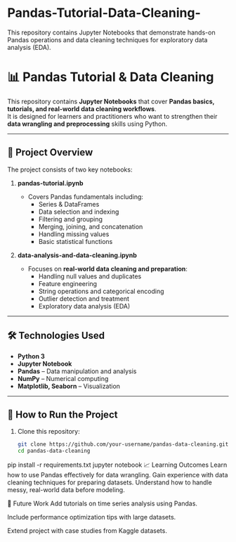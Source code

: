 # Pandas-Tutorial-Data-Cleaning-
This repository contains Jupyter Notebooks that demonstrate hands-on Pandas operations and data cleaning techniques for exploratory data analysis (EDA).
# 📊 Pandas Tutorial & Data Cleaning  

This repository contains **Jupyter Notebooks** that cover **Pandas basics, tutorials, and real-world data cleaning workflows**.  
It is designed for learners and practitioners who want to strengthen their **data wrangling and preprocessing** skills using Python.  

---

## 📌 Project Overview  
The project consists of two key notebooks:  

1. **pandas-tutorial.ipynb**  
   - Covers Pandas fundamentals including:  
     - Series & DataFrames  
     - Data selection and indexing  
     - Filtering and grouping  
     - Merging, joining, and concatenation  
     - Handling missing values  
     - Basic statistical functions  

2. **data-analysis-and-data-cleaning.ipynb**  
   - Focuses on **real-world data cleaning and preparation**:  
     - Handling null values and duplicates  
     - Feature engineering  
     - String operations and categorical encoding  
     - Outlier detection and treatment  
     - Exploratory data analysis (EDA)  

---

## 🛠️ Technologies Used  
- **Python 3**  
- **Jupyter Notebook**  
- **Pandas** – Data manipulation and analysis  
- **NumPy** – Numerical computing  
- **Matplotlib, Seaborn** – Visualization  

---

## 🚀 How to Run the Project  

1. Clone this repository:  
   ```bash
   git clone https://github.com/your-username/pandas-data-cleaning.git
   cd pandas-data-cleaning
pip install -r requirements.txt
jupyter notebook
📈 Learning Outcomes
Learn how to use Pandas effectively for data wrangling.
Gain experience with data cleaning techniques for preparing datasets.
Understand how to handle messy, real-world data before modeling.

📌 Future Work
Add tutorials on time series analysis using Pandas.

Include performance optimization tips with large datasets.

Extend project with case studies from Kaggle datasets.
